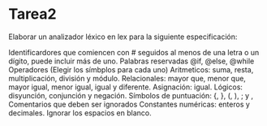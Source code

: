# Tarea2
Elaborar un analizador léxico en lex para la siguiente especificación:

Identificardores que comiencen con # seguidos al menos de una letra o un dígito, puede incluir más de uno.
Palabras reservadas @if, @else, @while
Operadores (Elegir los símbplos para cada uno)
Aritmeticos: suma, resta, multiplicación, división y módulo.
Relacionales: mayor que, menor que, mayor igual, menor igual, igual y diferente.
Asignación: igual.
Lógicos: disyunción, conjunción y negación.
Símbolos de puntuación: {, }, (, ), ; y ,
Comentarios que deben ser ignorados
Constantes numéricas: enteros y decimales.
Ignorar los espacios en blanco.
